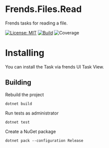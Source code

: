 # Frends.Files.Read
Frends tasks for reading a file.

[![License: MIT](https://img.shields.io/badge/License-MIT-green.svg)](https://opensource.org/licenses/MIT) 
[![Build](https://github.com/FrendsPlatform/Frends.Files/actions/workflows/Read_build_and_test_on_main.yml/badge.svg)](https://github.com/FrendsPlatform/Frends.Files/actions)
![Coverage](https://app-github-custom-badges.azurewebsites.net/Badge?key=FrendsPlatform/Frends.Files/Frends.Files.Read|main)

# Installing

You can install the Task via frends UI Task View.

## Building

Rebuild the project

`dotnet build`

Run tests as administrator

`dotnet test`

Create a NuGet package

`dotnet pack --configuration Release`